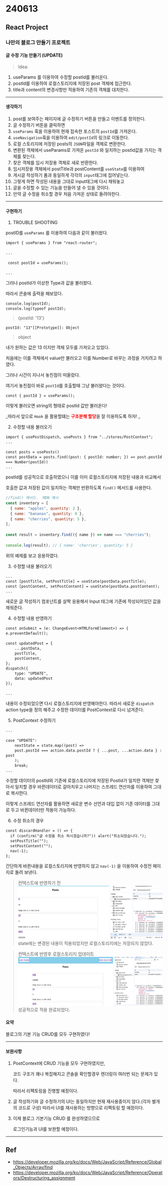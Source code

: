 # 240613

## React Project

### 나만의 블로그 만들기 프로젝트

#### 글 수정 기능 만들기 (UPDATE) 

> Idea:

1. useParams 를 이용하여 수정할 postId를 불러온다.
2. postId를 이용하여 로컬스토리지에 저장된 post 객체에 접근한다.
3. title과 content의 변경사항만 적용하여 기존의 객체를 대치한다.

---

#### 생각하기

1. post를 보여주는 페이지에 글 수정하기 버튼을 만들고 이벤트를 정의한다.
2. 글 수정하기 버튼을 클릭하면
3. `useParams` 훅을 이용하여 현재 접속한 포스트의 `postId`를 가져온다.
4. `useNavigation`훅을 이용하여 `edit/postId`의 링크로 이동한다.
5. 로컬 스토리지에 저장된 posts의 `JSON`파일을 객체로 변환한다.
6. 변환된 객체에서 useParams로 가져온 `postId` 와 일치하는 postId값을 가지는 객체를 찾는다.
7. 찾은 객체를 임시 저장용 객체로 새로 반환한다.
8. 임시저장용 객체에서 postTitle과 postContent를 `useState`를 이용하여
9. 게시글 작성하기 폼과 동일하게 각각의 `input`태그에 집어넣는다.
10. 그렇게 하면 작성된 내용을 그대로 input태그에 다시 채워놓고
11. 글을 수정할 수 있는 기능을 만들어 낼 수 있을 것이다.
12. 만약 글 수정을 취소할 경우 처음 가져온 상태로 돌려야한다.

---

#### 구현하기

1. TROUBLE SHOOTING

postID를 `useParams` 를 이용하여 다음과 같이 불러왔다.

```tsx
import { useParams } from "react-router";

...

 const postId = useParams();

...
```

그러나 postId가 이상한 Type과 값을 불러왔다.

따라서 콘솔에 출력을 해보았다.

```tsx
console.log(postId);
console.log(typeof postId);
```

> {postId: '13'}

    postId: "13"[[Prototype]]: Object

> object

내가 원하는 값은 13 이지만 객체 모두를 가져오고 있었다.

처음에는 이를 객체에서 value만 불러오고 이를 Number로 바꾸는 과정을 거치려고 하였다.

그러나 시간이 지나서 놓친점이 떠올랐다.

여기서 놓친점이 바로 `postId`를 호출할때 그냥 불러왔다는 것이다.

```tsx
const { postId } = useParams();
```

이렇게 불러오면 string의 형태로 postId 값만 불러온다!

_따라서 앞으로 `Hook` 을 활용할떄는 <strong style=color:red>구조분해 할당</strong>을 잘 이용하도록 하자! _

2. 수정할 내용 불러오기

```tsx
import { usePostDispatch, usePosts } from "../stores/PostContext";
...

const posts = usePosts()
const postData = posts.find((post: { postId: number; }) => post.postId === Number(postId))
...
```

postId를 성공적으로 호출하였으니 이를 이미 로컬스토리지에 저장된 내용과 비교해서

호출한 값과 저장된 값이 일치하는 객체만 반환하도록 `find()` 메서드를 사용한다.

```js
//find() 메서드.  MDN 예시
const inventory = [
  { name: "apples", quantity: 2 },
  { name: "bananas", quantity: 0 },
  { name: "cherries", quantity: 5 },
];

const result = inventory.find(({ name }) => name === "cherries");

console.log(result); // { name: 'cherries', quantity: 5 }
```

위의 예제를 보고 응용하였다.

3. 수정할 내용 불러오기

```tsx
...
const [postTitle, setPostTitle] = useState(postData.postTitle);
const [postContent, setPostContent] = useState(postData.postContent);
...
```

새로운 글 작성하기 컴포넌트를 살짝 응용해서
Input 태그에 기존에 작성되어있던 값을 채워준다.

4. 수정할 내용 반영하기

```tsx
const onSubmit = (e: ChangeEvent<HTMLFormElement>) => {
e.preventDefault();

const updatedPost = {
    ...postData,
    postTitle,
    postContent,
};
dispatch({
    type: "UPDATE",
    data: updatedPost
});

...
```

내용이 수정되었으면 다시 로컬스토리지에 반영해야한다.
따라서 새로운 `dispatch` action type을 정의 해주고
수정한 데이터를 PostContext로 다시 넘겨준다.

5. PostContext 수정하기

```tsx
...

case "UPDATE":
    nextState = state.map((post) =>
    post.postId === action.data.postId ? { ...post, ...action.data } : post
    );
    break;
...
```

수정할 데이터의 postId와 기존에 로컬스토리지에 저장된 PostId가 일치한 객체만 찾아서
일치할 경우 바뀐데이터로 갈아치우고 나머지는 스프레드 연산자를 이용하여
그대로 복사한다.

이렇게 스프레드 연산자를 활용하면 새로운 변수 선언과 대입 없이
기존 데이터를 그대로 두고 바뀐데이터만 적용이 가능하다.

6. 수정 취소의 경우

```tsx
const discardHandler = () => {
  if (confirm("글 수정을 취소 하시겠습니까?")) alert("취소되었습니다.");
  setPostTitle("");
  setPostContent("");
  nav(-1);
};
```

간단하게 바뀐내용을 로컬스토리지에 반영하지 않고 `nav(-1)` 을 이용하여
수정전 페이지로 돌려 보낸다.

> 컨텍스트에 반영하기 전
> ![](../img/스크린샷%202024-06-13%20오후%208.13.08.png)
> state에는 변경된 내용이 적용되었지만 로컬스토리지에는 저장되지 않았다.

> 컨텍스트에 반영후 로컬스토리지 업데이트
> ![](../img/스크린샷%202024-06-13%20오후%208.21.02.png)
> 성공적으로 적용 완료되었다.

#### 요약

블로그의 기본 기능 CRUD를 모두 구현하였다!

--- 
#### 보완사항

1. PostContext에 CRUD 기능을 모두 구현하였지만,

   코드 구조가 꽤나 복잡해지고 콘솔을 확인할경우 렌더링이 여러번 되는 문제가 있다.

   따라서 리펙토링을 진행할 예정이다.

2. 글 작성하기와 글 수정하기의 UI는 동일하지만 현재 재사용중이지 않다.(각자 별개의 코드로 구성)
   따라서 UI를 재사용하는 방향으로 리펙토링 할 예정이다.

3. 이제 블로그 기본기능 CRUD 를 완성하였으므로

   로그인기능과 UI를 보완할 예정이다.

---

## Ref

- https://developer.mozilla.org/ko/docs/Web/JavaScript/Reference/Global_Objects/Array/find
- https://developer.mozilla.org/ko/docs/Web/JavaScript/Reference/Operators/Destructuring_assignment
